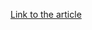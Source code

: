 [Link to the article](https://blog.talosintelligence.com/vulnerability-roundup-foxit-gnome-oct-9-2024/)
